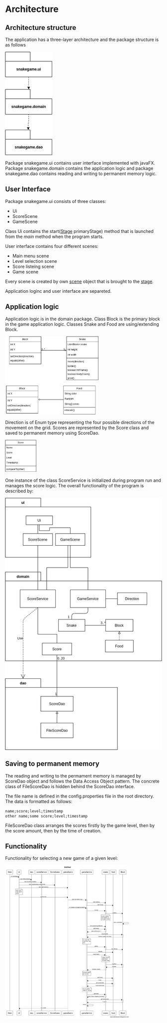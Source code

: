 # Architecture

## Architecture structure

The application has a three-layer architecture and the package structure is as follows

<img src="https://github.com/anadis504/ot-harjoitustyo/blob/master/dokumentaatio/kuvat/packagediagram.png">

Package snakegame.ui contains user interface implemented with javaFX. Package snakegame.domain contains the application logic and package snakegame.dao contains reading and writing to permanent memory logic.

## User Interface

Package snakegame.ui consists of three classes:
* Ui
* ScoreScene
* GameScene

Class Ui contains the start([Stage](https://docs.oracle.com/javase/8/javafx/api/javafx/stage/Stage.html) primaryStage) method that is launched from the _main_ method when the program starts.

User interface contains four different scenes:

* Main menu scene
* Level selection scene
* Score listeíng scene
* Game scene

Every scene is created by own [scene](https://docs.oracle.com/javase/8/javafx/api/javafx/scene/Scene.html) object that is brought to the [stage](https://docs.oracle.com/javase/8/javafx/api/javafx/stage/Stage.html).

Application loginc and user interface are separeted.

## Application logic

Application logic is in the domain package. Class Block is the primary block in the game application logic. Classes Snake and Food are using/extending Block. 

<img src="https://github.com/anadis504/ot-harjoitustyo/blob/master/dokumentaatio/kuvat/Block%20logic.png" width=300>

Direction is of Enum type representing the four possible directions of the movement on the grid.
Scores are represented by the Score class and saved to permanent memory using ScoreDao. 

<img src="https://github.com/anadis504/ot-harjoitustyo/blob/master/dokumentaatio/kuvat/score%20class.png" width=100>

One instance of the class ScoreService is initialized during program run and manages the score logic.
The overall functionality of the program is described by:

<img src="https://github.com/anadis504/ot-harjoitustyo/blob/master/dokumentaatio/kuvat/package.png">

## Saving to permanent memory

The reading and writing to the permament memory is managed by ScoreDao object and follows the Data Access Object pattern. The concrete class of FileScoreDao is hidden behind the ScoreDao interface.

The file name is defined in the config.properties file in the root directory. The data is formatted as follows:

```
name;score;level;timestamp
other name;some score;level;timestamp
```
FileScoreDao class arranges the scores firstly by the game level, then by the score amount, then by the time of creation.

## Functionality

Functionality for selecting a new game of a given level:

<img src="https://github.com/anadis504/ot-harjoitustyo/blob/master/dokumentaatio/kuvat/sekvenssikaavio.png" width=400>

